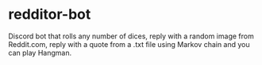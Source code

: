 # redditor-bot
Discord bot that rolls any number of dices, reply with a random image from Reddit.com, reply with a quote from a .txt file using Markov chain and you can play Hangman.

